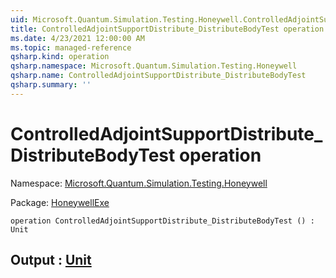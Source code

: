 ```yaml
---
uid: Microsoft.Quantum.Simulation.Testing.Honeywell.ControlledAdjointSupportDistribute_DistributeBodyTest
title: ControlledAdjointSupportDistribute_DistributeBodyTest operation
ms.date: 4/23/2021 12:00:00 AM
ms.topic: managed-reference
qsharp.kind: operation
qsharp.namespace: Microsoft.Quantum.Simulation.Testing.Honeywell
qsharp.name: ControlledAdjointSupportDistribute_DistributeBodyTest
qsharp.summary: ''
---
```


# ControlledAdjointSupportDistribute_DistributeBodyTest operation

Namespace: [Microsoft.Quantum.Simulation.Testing.Honeywell](xref:Microsoft.Quantum.Simulation.Testing.Honeywell)

Package: [HoneywellExe](https://nuget.org/packages/HoneywellExe)




```qsharp
operation ControlledAdjointSupportDistribute_DistributeBodyTest () : Unit
```


## Output : [Unit](xref:microsoft.quantum.qsharp.valueliterals#unit-literal)


